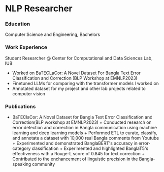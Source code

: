 # NLP Researcher

### Education
Computer Science and Engineering, Bachelors


### Work Experience
Student Researcher @ Center for Computational and Data Sciences Lab, IUB
- Worked on BaTECLaCor: A Novel Dataset For Bangla Text Error Classification and Correction (BLP Workshop at EMNLP2023)
- Finetuned LLMs for comparing with the transformer models I worked on
- Annotated dataset for my project and other lab projects related to computer vision

### Publications
- BaTEClaCor: A Novel Dataset for Bangla Text Error Classification and Correction(BLP workshop at EMNLP2023)
                        + Conducted research on error detection and correction in Bangla communication using machine learning and deep learning models
                        + Performed ETL to curate, classify, and annotate a dataset with 10,000 real Bangla comments from Youtube
                        + Experimented and demonstrated BanglaBERT's accuracy in error-category classification
                        + Experimented and highlighted BanglaT5's effectiveness with a Rouge-L score of 0.845 for text correction
                        + Contributed to the enchancement of linguistic precision in the Bangla-speaking community

